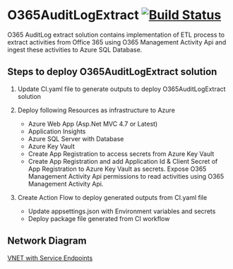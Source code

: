 # O365AuditLogExtract [![Build Status](https://github.com/prdpsvs/O365AuditLogExtract/workflows/CI/badge.svg?branch=master)](https://github.com/prdpsvs/O365AuditLogExtract)

O365 AuditLog extract solution contains implementation of ETL process to extract activities from Office 365 using O365 Management Activity Api and ingest these activities to Azure SQL Database.

## Steps to deploy O365AuditLogExtract solution

1. Update CI.yaml file to generate outputs to deploy O365AuditLogExtract solution
2. Deploy following Resources as infrastructure to Azure
    * Azure Web App (Asp.Net MVC 4.7 or Latest)
    * Application Insights
    * Azure SQL Server with Database
    * Azure Key Vault
    * Create App Registration to access secrets from Azure Key Vault
    * Create App Registration and add Application Id & Client Secret of App Registration to Azure Key Vault as secrets. Expose O365 Management Activity Api permissions to read activities using O365 Management Activity Api.

4. Create Action Flow to deploy generated outputs from CI.yaml file
    * Update appsettings.json with Environment variables and secrets
    * Deploy package file generated from CI workflow
    
## Network Diagram 

[VNET with Service Endpoints](https://github.com/prdpsvs/O365AuditLogExtract/blob/master/Networking%20Diagram%20with%20VNET%20%26%20Service%20Endpoint.png)



